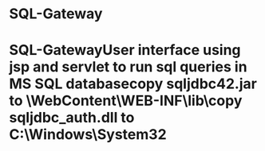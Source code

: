 # SQL-Gateway

# SQL-GatewayUser interface using jsp and servlet to run sql queries in MS SQL databasecopy sqljdbc42.jar to <Project>\WebContent\WEB-INF\lib\copy sqljdbc_auth.dll to C:\Windows\System32
